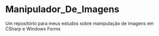# Manipulador_De_Imagens
Um repositório para meus estudos sobre manipulação de imagens em CSharp e Windows Forms
